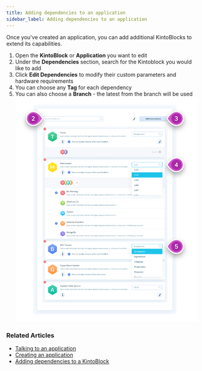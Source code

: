```yaml
---
title: Adding dependencies to an application
sidebar_label: Adding dependencies to an application
---
```


Once you've created an application, you can add additional KintoBlocks to extend its capabilities.

1. Open the **KintoBlock** or **Application** you want to edit
2. Under the **Dependencies** section, search for the Kintoblock you would like to add
3. Click **Edit Dependencies** to modify their custom parameters and hardware requirements
4. You can choose any **Tag** for each dependency
5. You can also choose a **Branch** - the latest from the branch will be used
![Screenshot - Create New Application](/docs/assets/adding-dependencies-4-5.png)

### Related Articles

* [Talking to an application](talking-to-applications.md)
* [Creating an application](creating-an-application.md)
* [Adding dependencies to a KintoBlock](creating-an-application.md)
